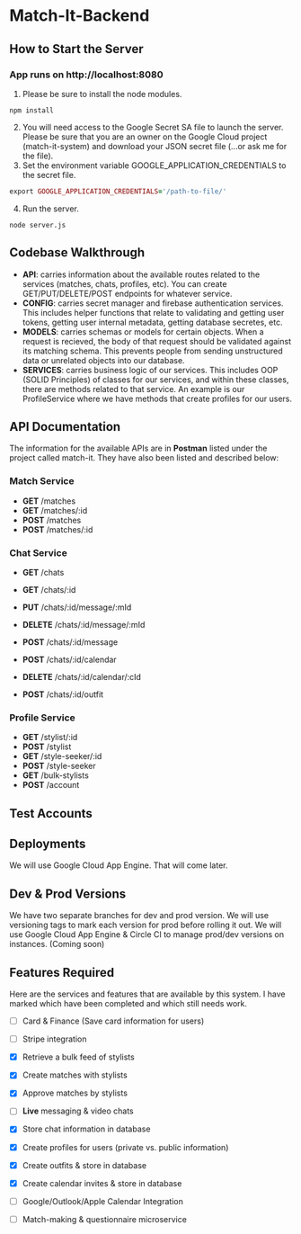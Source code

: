 # Match-It-Backend

## How to Start the Server

### App runs on http://localhost:8080

1. Please be sure to install the node modules.
```
npm install
```
2. You will need access to the Google Secret SA file to launch the server. Please be sure that you are an owner on the Google Cloud project (match-it-system) and download your JSON secret file (...or ask me for the file). 
3. Set the environment variable GOOGLE_APPLICATION_CREDENTIALS to the secret file.
```ruby
export GOOGLE_APPLICATION_CREDENTIALS='/path-to-file/'
```
4. Run the server.
```
node server.js
```

## Codebase Walkthrough

- **API**: carries information about the available routes related to the services (matches, chats, profiles, etc). You can create GET/PUT/DELETE/POST endpoints for whatever service.
- **CONFIG**: carries secret manager and firebase authentication services. This includes helper functions that relate to validating and getting user tokens, getting user internal metadata, getting database secretes, etc.
- **MODELS**: carries schemas or models for certain objects. When a request is recieved, the body of that request should be validated against its matching schema. This prevents people from sending unstructured data or unrelated objects into our database.
- **SERVICES**: carries business logic of our services. This includes OOP (SOLID Principles) of classes for our services, and within these classes, there are methods related to that service. An example is our ProfileService where we have methods that create profiles for our users.

## API Documentation
The information for the available APIs are in **Postman** listed under the project called match-it. They have also been listed and described below:

### Match Service
- **GET** /matches
- **GET** /matches/:id
- **POST** /matches
- **POST** /matches/:id

### Chat Service
- **GET** /chats
- **GET** /chats/:id

- **PUT** /chats/:id/message/:mId
- **DELETE** /chats/:id/message/:mId
- **POST** /chats/:id/message

- **POST** /chats/:id/calendar
- **DELETE** /chats/:id/calendar/:cId

- **POST** /chats/:id/outfit

### Profile Service
- **GET** /stylist/:id
- **POST** /stylist
- **GET** /style-seeker/:id
- **POST** /style-seeker
- **GET** /bulk-stylists
- **POST** /account

## Test Accounts

## Deployments
We will use Google Cloud App Engine. That will come later.

## Dev & Prod Versions
We have two separate branches for dev and prod version. We will use versioning tags to mark each version for prod before rolling it out. We will use Google Cloud App Engine & Circle CI to manage prod/dev versions on instances. (Coming soon)

## Features Required
Here are the services and features that are available by this system. I have marked which have been completed and which still needs work.

- [ ] Card & Finance (Save card information for users)
- [ ] Stripe integration
- [X] Retrieve a bulk feed of stylists 
- [X] Create matches with stylists
- [X] Approve matches by stylists 
- [ ] **Live** messaging & video chats
- [X] Store chat information in database
- [X] Create profiles for users (private vs. public information)
- [X] Create outfits & store in database
- [X] Create calendar invites & store in database
- [ ] Google/Outlook/Apple Calendar Integration
- [ ] Match-making & questionnaire microservice

